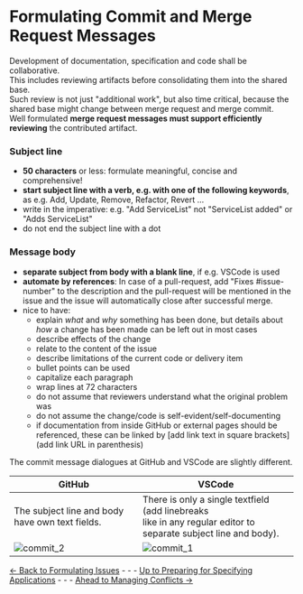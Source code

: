 # Formulating Commit and Merge Request Messages

Development of documentation, specification and code shall be collaborative.  
This includes reviewing artifacts before consolidating them into the shared base.  
Such review is not just "additional work", but also time critical, because the shared base might change between merge request and merge commit.  
Well formulated **merge request messages must support efficiently reviewing** the contributed artifact.

### Subject line

* **50 characters** or less: formulate meaningful, concise and comprehensive!
* **start subject line with a verb, e.g. with one of the following keywords**, as e.g. Add, Update, Remove, Refactor, Revert ...
* write in the imperative: e.g. "Add ServiceList" not "ServiceList added" or "Adds ServiceList"
* do not end the subject line with a dot

### Message body

* **separate subject from body with a blank line**, if e.g. VSCode is used
* **automate by references**: In case of a pull-request, add "Fixes #issue-number" to the description and the pull-request will be mentioned in the issue and the issue will automatically close after successful merge.
* nice to have:
  * explain _what_ and _why_ something has been done, but details about _how_ a change has been made can be left out in most cases
  * describe effects of the change
  * relate to the content of the issue
  * describe limitations of the current code or delivery item
  * bullet points can be used
  * capitalize each paragraph
  * wrap lines at 72 characters
  * do not assume that reviewers understand what the original problem was
  * do not assume the change/code is self-evident/self-documenting
  * if documentation from inside GitHub or external pages should be referenced, these can be linked by \[add link text in square brackets\]\(add link URL in parenthesis\)
    
The commit message dialogues at GitHub and VSCode are slightly different.

|**GitHub**|**VSCode**|
|---|---|
|The subject line and body have own text fields.|There is only a single textfield (add linebreaks <br>like in any regular editor to separate subject line and body).|
|![commit_2](https://user-images.githubusercontent.com/57349523/155980718-cbbb2d14-89c7-4938-9e15-70253f7252e3.jpg)|![commit_1](https://user-images.githubusercontent.com/57349523/155980716-30b63626-4f73-4268-9851-cbefc6d24619.jpg)|

[<- Back to Formulating Issues](../FormulatingIssues/FormulatingIssues.md) - - - [Up to Preparing for Specifying Applications](../PreparingSpecifying.md) - - - [Ahead to Managing Conflicts ->](../ConflictManagement/ConflictManagement.md)
